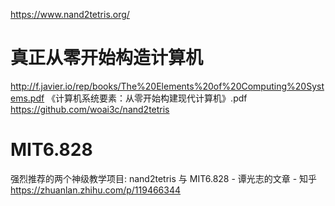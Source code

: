 https://www.nand2tetris.org/












# 真正从零开始构造计算机
http://f.javier.io/rep/books/The%20Elements%20of%20Computing%20Systems.pdf 
《计算机系统要素：从零开始构建现代计算机》.pdf
https://github.com/woai3c/nand2tetris






# MIT6.828
强烈推荐的两个神级教学项目: nand2tetris 与 MIT6.828 - 谭光志的文章 - 知乎
https://zhuanlan.zhihu.com/p/119466344














































